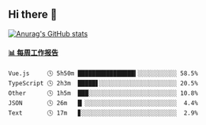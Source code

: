 ## Hi there 👋

[![Anurag's GitHub stats](https://github-readme-stats.vercel.app/api?username=OriLight152)](https://github.com/anuraghazra/github-readme-stats)

<!--
**OriLight152/OriLight152** is a ✨ _special_ ✨ repository because its `README.md` (this file) appears on your GitHub profile.

Here are some ideas to get you started:

- 🔭 I’m currently working on ...
- 🌱 I’m currently learning ...
- 👯 I’m looking to collaborate on ...
- 🤔 I’m looking for help with ...
- 💬 Ask me about ...
- 📫 How to reach me: ...
- 😄 Pronouns: ...
- ⚡ Fun fact: ...
-->

<!-- waka-box start -->
#### <a href="https://gist.github.com/92c8d5b388768c10efcba86e82b7c4fb" target="_blank">📊 每周工作报告</a>
```text
Vue.js     🕓 5h50m ████████████████▍░░░░░░░░░░░ 58.5%
TypeScript 🕓 2h3m  █████▋░░░░░░░░░░░░░░░░░░░░░░ 20.5%
Other      🕓 1h5m  ███░░░░░░░░░░░░░░░░░░░░░░░░░ 10.8%
JSON       🕓 26m   █▏░░░░░░░░░░░░░░░░░░░░░░░░░░  4.4%
Text       🕓 17m   ▊░░░░░░░░░░░░░░░░░░░░░░░░░░░  2.9%
```
<!-- Powered by https://github.com/journey-ad/waka-box-go . -->
<!-- waka-box end -->
